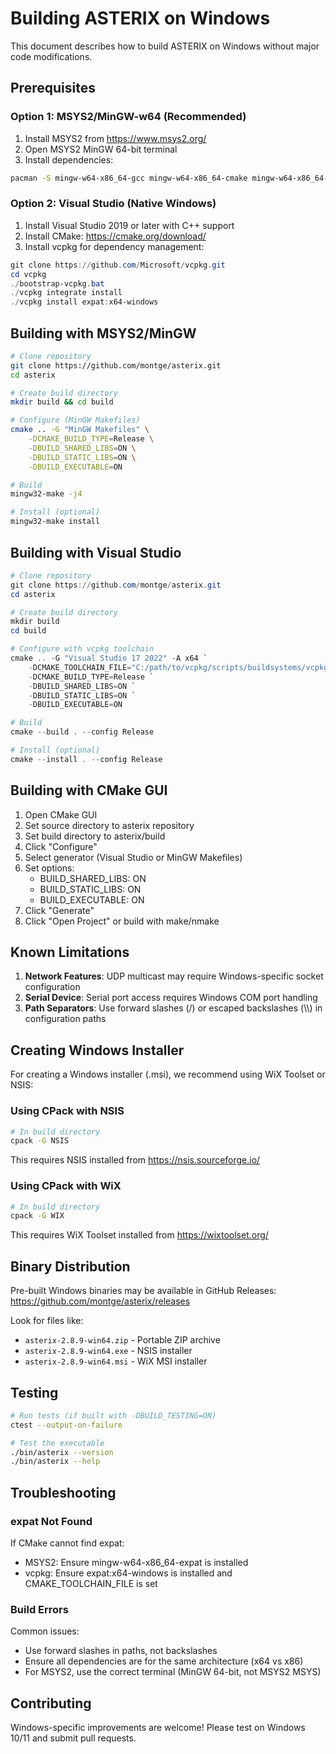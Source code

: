 # Building ASTERIX on Windows

This document describes how to build ASTERIX on Windows without major code modifications.

## Prerequisites

### Option 1: MSYS2/MinGW-w64 (Recommended)

1. Install MSYS2 from https://www.msys2.org/
2. Open MSYS2 MinGW 64-bit terminal
3. Install dependencies:
```bash
pacman -S mingw-w64-x86_64-gcc mingw-w64-x86_64-cmake mingw-w64-x86_64-expat make
```

### Option 2: Visual Studio (Native Windows)

1. Install Visual Studio 2019 or later with C++ support
2. Install CMake: https://cmake.org/download/
3. Install vcpkg for dependency management:
```powershell
git clone https://github.com/Microsoft/vcpkg.git
cd vcpkg
./bootstrap-vcpkg.bat
./vcpkg integrate install
./vcpkg install expat:x64-windows
```

## Building with MSYS2/MinGW

```bash
# Clone repository
git clone https://github.com/montge/asterix.git
cd asterix

# Create build directory
mkdir build && cd build

# Configure (MinGW Makefiles)
cmake .. -G "MinGW Makefiles" \
    -DCMAKE_BUILD_TYPE=Release \
    -DBUILD_SHARED_LIBS=ON \
    -DBUILD_STATIC_LIBS=ON \
    -DBUILD_EXECUTABLE=ON

# Build
mingw32-make -j4

# Install (optional)
mingw32-make install
```

## Building with Visual Studio

```powershell
# Clone repository
git clone https://github.com/montge/asterix.git
cd asterix

# Create build directory
mkdir build
cd build

# Configure with vcpkg toolchain
cmake .. -G "Visual Studio 17 2022" -A x64 `
    -DCMAKE_TOOLCHAIN_FILE="C:/path/to/vcpkg/scripts/buildsystems/vcpkg.cmake" `
    -DCMAKE_BUILD_TYPE=Release `
    -DBUILD_SHARED_LIBS=ON `
    -DBUILD_STATIC_LIBS=ON `
    -DBUILD_EXECUTABLE=ON

# Build
cmake --build . --config Release

# Install (optional)
cmake --install . --config Release
```

## Building with CMake GUI

1. Open CMake GUI
2. Set source directory to asterix repository
3. Set build directory to asterix/build
4. Click "Configure"
5. Select generator (Visual Studio or MinGW Makefiles)
6. Set options:
   - BUILD_SHARED_LIBS: ON
   - BUILD_STATIC_LIBS: ON
   - BUILD_EXECUTABLE: ON
7. Click "Generate"
8. Click "Open Project" or build with make/nmake

## Known Limitations

1. **Network Features**: UDP multicast may require Windows-specific socket configuration
2. **Serial Device**: Serial port access requires Windows COM port handling
3. **Path Separators**: Use forward slashes (/) or escaped backslashes (\\\\) in configuration paths

## Creating Windows Installer

For creating a Windows installer (.msi), we recommend using WiX Toolset or NSIS:

### Using CPack with NSIS

```bash
# In build directory
cpack -G NSIS
```

This requires NSIS installed from https://nsis.sourceforge.io/

### Using CPack with WiX

```bash
# In build directory
cpack -G WIX
```

This requires WiX Toolset installed from https://wixtoolset.org/

## Binary Distribution

Pre-built Windows binaries may be available in GitHub Releases:
https://github.com/montge/asterix/releases

Look for files like:
- `asterix-2.8.9-win64.zip` - Portable ZIP archive
- `asterix-2.8.9-win64.exe` - NSIS installer
- `asterix-2.8.9-win64.msi` - WiX MSI installer

## Testing

```bash
# Run tests (if built with -DBUILD_TESTING=ON)
ctest --output-on-failure

# Test the executable
./bin/asterix --version
./bin/asterix --help
```

## Troubleshooting

### expat Not Found

If CMake cannot find expat:
- MSYS2: Ensure mingw-w64-x86_64-expat is installed
- vcpkg: Ensure expat:x64-windows is installed and CMAKE_TOOLCHAIN_FILE is set

### Build Errors

Common issues:
- Use forward slashes in paths, not backslashes
- Ensure all dependencies are for the same architecture (x64 vs x86)
- For MSYS2, use the correct terminal (MinGW 64-bit, not MSYS2 MSYS)

## Contributing

Windows-specific improvements are welcome! Please test on Windows 10/11 and submit pull requests.
